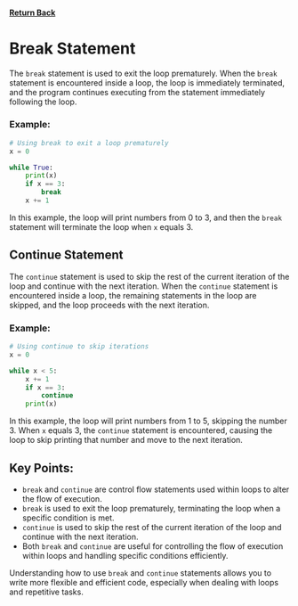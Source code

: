 #### [Return Back](../../python_for_testers.md)

# Break Statement

The `break` statement is used to exit the loop prematurely. When the `break` statement is encountered inside a loop, the loop is immediately terminated, and the program continues executing from the statement immediately following the loop.

### Example:

```python
# Using break to exit a loop prematurely
x = 0

while True:
    print(x)
    if x == 3:
        break
    x += 1
```

In this example, the loop will print numbers from 0 to 3, and then the `break` statement will terminate the loop when `x` equals 3.

## Continue Statement

The `continue` statement is used to skip the rest of the current iteration of the loop and continue with the next iteration. When the `continue` statement is encountered inside a loop, the remaining statements in the loop are skipped, and the loop proceeds with the next iteration.

### Example:

```python
# Using continue to skip iterations
x = 0

while x < 5:
    x += 1
    if x == 3:
        continue
    print(x)
```

In this example, the loop will print numbers from 1 to 5, skipping the number 3. When `x` equals 3, the `continue` statement is encountered, causing the loop to skip printing that number and move to the next iteration.

## Key Points:

- `break` and `continue` are control flow statements used within loops to alter the flow of execution.
- `break` is used to exit the loop prematurely, terminating the loop when a specific condition is met.
- `continue` is used to skip the rest of the current iteration of the loop and continue with the next iteration.
- Both `break` and `continue` are useful for controlling the flow of execution within loops and handling specific conditions efficiently.

Understanding how to use `break` and `continue` statements allows you to write more flexible and efficient code, especially when dealing with loops and repetitive tasks.
